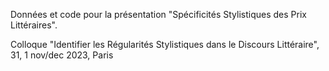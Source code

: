 Données et code pour la présentation "Spécificités Stylistiques des Prix Littéraires".

Colloque "Identifier les Régularités Stylistiques dans le Discours Littéraire", 31, 1 nov/dec 2023, Paris
